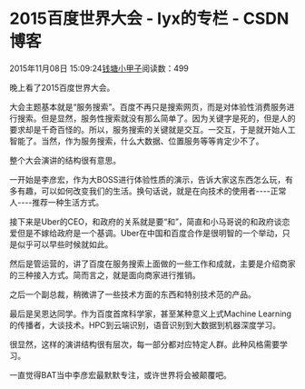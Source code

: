 # 2015百度世界大会 - lyx的专栏 - CSDN博客





2015年11月08日 15:09:24[钱塘小甲子](https://me.csdn.net/qtlyx)阅读数：499









晚上看了2015百度世界大会。


大会主题基本就是“服务搜索”。百度不再只是搜索网页，而是对体验性消费服务进行搜索。但是显然，服务性搜索就没有那么简单了。因为关键字是死的，但是人的要求却是千奇百怪的。所以，服务搜索的关键就是交互。一交互，于是就开始人工智能了。当然，作为服务搜索，什么大数据、位置服务等等肯定少不了。

整个大会演讲的结构很有意思。


一开始是李彦宏，作为大BOSS进行体验性质的演示，告诉大家这东西怎么玩，有多有趣，可以如何改变我们的生活。换句话说，就是在向技术的使用者----正常人----推荐一种生活方式。


接下来是Uber的CEO，和政府的关系就是要“和”，简直和小马哥说的和政府谈恋爱但是不嫁给政府是一个基调。Uber在中国和百度合作是很明智的一个举动，只是似乎可以早些时候就如此。


然后是管运营的，讲了百度在服务搜索上面做的一些工作和成就，主要是介绍商家的三种接入方式。简而言之，就是面向商家进行推销。

之后一个副总裁，稍微讲了一些技术方面的东西和特别技术范的产品。

最后是吴恩达同学。作为百度首席科学家，甚至某种意义上式Machine
Learning的传播者，大谈技术。HPC到云端识别，语音识别到大数据到机器深度学习。

很显然，这样的演讲结构很有层次，每一部分都对应特定人群。此种风格需要学习。

一直觉得BAT当中李彦宏最默默专注，或许世界将会被颠覆吧。





